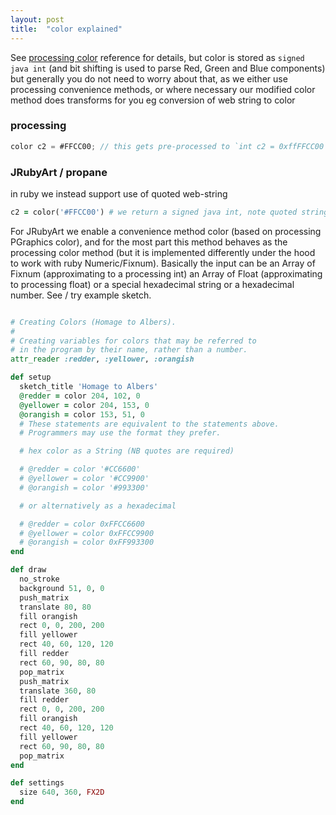 ```yaml
---
layout: post
title:  "color explained"
---
```

See [processing color][processing] reference for details, but color is stored as `signed java int` (and bit shifting is used to parse Red, Green and Blue components) but generally you do not need to worry about that, as we either use processing convenience methods, or where necessary our modified color method does transforms for you eg conversion of web string to color

### processing ###

```java
color c2 = #FFCC00; // this gets pre-processed to `int c2 = 0xffFFCC00`
```

### JRubyArt / propane ###

in ruby we instead support use of quoted web-string

```ruby
c2 = color('#FFCC00') # we return a signed java int, note quoted string
```

For JRubyArt we enable a convenience method color (based on processing PGraphics color), and for the most part this method behaves as the processing color method (but it is implemented differently under the hood to work with ruby Numeric/Fixnum). Basically the input can be an Array of Fixnum (approximating to a processing int) an Array of Float (approximating to processing float) or a special hexadecimal string or a hexadecimal number. See / try example sketch.

```ruby

# Creating Colors (Homage to Albers).
#
# Creating variables for colors that may be referred to
# in the program by their name, rather than a number.
attr_reader :redder, :yellower, :orangish

def setup
  sketch_title 'Homage to Albers'
  @redder = color 204, 102, 0
  @yellower = color 204, 153, 0
  @orangish = color 153, 51, 0
  # These statements are equivalent to the statements above.
  # Programmers may use the format they prefer.

  # hex color as a String (NB quotes are required)

  # @redder = color '#CC6600'
  # @yellower = color '#CC9900'
  # @orangish = color '#993300'

  # or alternatively as a hexadecimal

  # @redder = color 0xFFCC6600
  # @yellower = color 0xFFCC9900
  # @orangish = color 0xFF993300
end

def draw
  no_stroke
  background 51, 0, 0
  push_matrix
  translate 80, 80
  fill orangish
  rect 0, 0, 200, 200
  fill yellower
  rect 40, 60, 120, 120
  fill redder
  rect 60, 90, 80, 80
  pop_matrix
  push_matrix
  translate 360, 80
  fill redder
  rect 0, 0, 200, 200
  fill orangish
  rect 40, 60, 120, 120
  fill yellower
  rect 60, 90, 80, 80
  pop_matrix
end

def settings
  size 640, 360, FX2D
end

```

[processing]:https://processing.org/reference/color_datatype.html
